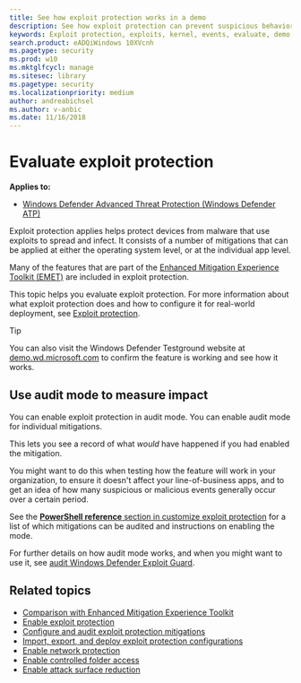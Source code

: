 ```yaml
---
title: See how exploit protection works in a demo
description: See how exploit protection can prevent suspicious behaviors from occurring on specific apps.
keywords: Exploit protection, exploits, kernel, events, evaluate, demo, try, mitigiation
search.product: eADQiWindows 10XVcnh
ms.pagetype: security
ms.prod: w10
ms.mktglfcycl: manage
ms.sitesec: library
ms.pagetype: security
ms.localizationpriority: medium
author: andreabichsel
ms.author: v-anbic
ms.date: 11/16/2018
---
```


# Evaluate exploit protection

**Applies to:**

- [Windows Defender Advanced Threat Protection (Windows Defender ATP)](https://go.microsoft.com/fwlink/p/?linkid=2069559)

Exploit protection applies helps protect devices from malware that use exploits to spread and infect. It consists of a number of mitigations that can be applied at either the operating system level, or at the individual app level.

Many of the features that are part of the [Enhanced Mitigation Experience Toolkit (EMET)](https://technet.microsoft.com/security/jj653751) are included in exploit protection. 

This topic helps you evaluate exploit protection. For more information about what exploit protection does and how to configure it for real-world deployment, see [Exploit protection](exploit-protection-exploit-guard.md).

>[!TIP]
>You can also visit the Windows Defender Testground website at [demo.wd.microsoft.com](https://demo.wd.microsoft.com?ocid=cx-wddocs-testground) to confirm the feature is working and see how it works.

## Use audit mode to measure impact

You can enable exploit protection in audit mode. You can enable audit mode for individual mitigations.

This lets you see a record of what *would* have happened if you had enabled the mitigation.

You might want to do this when testing how the feature will work in your organization, to ensure it doesn't affect your line-of-business apps, and to get an idea of how many suspicious or malicious events generally occur over a certain period.

See the [**PowerShell reference** section in customize exploit protection](customize-exploit-protection.md#powershell-reference) for a list of which mitigations can be audited and instructions on enabling the mode.

For further details on how audit mode works, and when you might want to use it, see [audit Windows Defender Exploit Guard](audit-windows-defender-exploit-guard.md).

## Related topics
- [Comparison with Enhanced Mitigation Experience Toolkit](emet-exploit-protection-exploit-guard.md)
- [Enable exploit protection](enable-exploit-protection.md)
- [Configure and audit exploit protection mitigations](customize-exploit-protection.md)
- [Import, export, and deploy exploit protection configurations](import-export-exploit-protection-emet-xml.md)
- [Enable network protection](enable-network-protection.md)
- [Enable controlled folder access](enable-controlled-folders-exploit-guard.md)
- [Enable attack surface reduction](enable-attack-surface-reduction.md)

